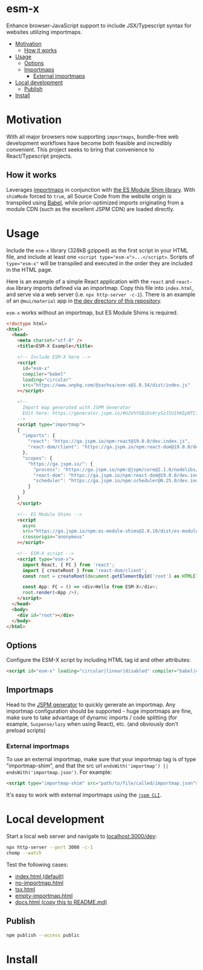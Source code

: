 # esm-x

Enhance browser-JavaScript support to include JSX/Typescript syntax for websites utilizing importmaps.

<!-- START doctoc generated TOC please keep comment here to allow auto update -->
<!-- DON'T EDIT THIS SECTION, INSTEAD RE-RUN doctoc TO UPDATE -->

- [Motivation](#motivation)
  - [How it works](#how-it-works)
- [Usage](#usage)
  - [Options](#options)
  - [Importmaps](#importmaps)
    - [External importmaps](#external-importmaps)
- [Local development](#local-development)
  - [Publish](#publish)
- [Install](#install)

<!-- END doctoc generated TOC please keep comment here to allow auto update -->

# Motivation

With all major browsers now supporting `importmaps`, bundle-free web development workflows have become both feasible and incredibly convenient. This project seeks to bring that convenience to React/Typescript projects.

## How it works

Leverages [importmaps](https://github.com/WICG/import-maps) in conjunction with [the ES Module Shim library](https://github.com/guybedford/es-module-shims). With `shimMode` forced to `true`, all Source Code from the website origin is transpiled using [Babel](https://babeljs.io/), while prior-optimized imports originating from a module CDN (such as the excellent JSPM CDN) are loaded directly.

# Usage

Include the `esm-x` library (328kB gzipped) as the first script in your HTML file, and include at least one `<script type="esm-x">...</script>`. Scripts of `type="esm-x"` will be transpiled and executed in the order they are included in the HTML page.

Here is an example of a simple React application with the `react` and `react-dom` library imports defined via an importmap. Copy this file into `index.html`, and serve via a web server (i.e. `npx http-server -c-1`). There is an example of an `@mui/material` app in [the dev directory of this repository](/dev/).

`esm-x` works without an importmap, but ES Module Shims is required.

```html
<!doctype html>
<html>
  <head>
    <meta charset="utf-8" />
    <title>ESM-X Example</title>

    <!-- Include ESM-X here -->
    <script
      id="esm-x"
      compiler="babel"
      loading="circular"
      src="https://www.unpkg.com/@zachsa/esm-x@1.0.34/dist/index.js"
    ></script>

    <!--
      Import map generated with JSPM Generator
      Edit here: https://generator.jspm.io/#U2VhYGBiDs0rySzJSU1hKEpNTC7RTcnPdTC01DPQM9BPzslMzSuBiEPFAEEYRSszAA
    -->
    <script type="importmap">
    {
      "imports": {
        "react": "https://ga.jspm.io/npm:react@19.0.0/dev.index.js",
        "react-dom/client": "https://ga.jspm.io/npm:react-dom@19.0.0/dev.client.js"
      },
      "scopes": {
        "https://ga.jspm.io/": {
          "process": "https://ga.jspm.io/npm:@jspm/core@2.1.0/nodelibs/browser/process.js",
          "react-dom": "https://ga.jspm.io/npm:react-dom@19.0.0/dev.index.js",
          "scheduler": "https://ga.jspm.io/npm:scheduler@0.25.0/dev.index.js"
        }
      }
    }
    </script>

    <!-- ES Module Shims -->
    <script
      async
      src="https://ga.jspm.io/npm:es-module-shims@2.0.10/dist/es-module-shims.js"
      crossorigin="anonymous"
    ></script>

    <!-- ESM-X script -->
    <script type="esm-x">
      import React, { FC } from 'react';
      import { createRoot } from 'react-dom/client';
      const root = createRoot(document.getElementById('root') as HTMLElement);

      const App: FC = () => <div>Hello from ESM-X</div>;
      root.render(<App />);
    </script>
  </head>
  <body>
    <div id="root"></div>
  </body>
</html>
```

## Options

Configure the ESM-X script by including HTML tag id and other attributes:

```html
<script id="esm-x" loading="circular|linear|disabled" compiler="babel|esbuild" src="..."></script>
```

## Importmaps

Head to the [JSPM generator](https://generator.jspm.io/) to quickly generate an importmap. Any importmap configuration should be supported - huge importmaps are fine, make sure to take advantage of dynamic imports / code splitting (for example, `Suspense/lazy` when using React), etc. (and obviously don't preload scripts)

### External importmaps

To use an external importmap, make sure that your importmap tag is of type "importmap-shim", and that the src url `endsWith('importmap') || endsWith('importmap.json')`. For example:

```html
<script type="importmap-shim" src="path/to/file/called/importmap.json"></script>
```

It's easy to work with external importmaps using the [`jspm CLI`](https://jspm.org/docs/jspm-cli/stable/).

# Local development

Start a local web server and navigate to [localhost:3000/dev](http://localhost:3000/dev):

```sh
npx http-server --port 3000 -c-1
chomp --watch
```

Test the following cases:
- [index.html (default)](/dev/index.html)
- [no-importmap.html](/dev/no-importmap.html)
- [tsx.html](/dev/tsx.html)
- [empty-importmap.html](/dev/empty-importmap.html)
- [docs.html (copy this to README.md)](/dev/docs.html)

## Publish

```sh
npm publish --access public
```

# Install
